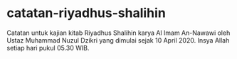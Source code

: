 # catatan-riyadhus-shalihin
Catatan untuk kajian kitab Riyadhus Shalihin karya Al Imam An-Nawawi oleh Ustaz Muhammad Nuzul Dzikri yang dimulai sejak 10 April 2020. Insya Allah setiap hari pukul 05.30 WIB.
